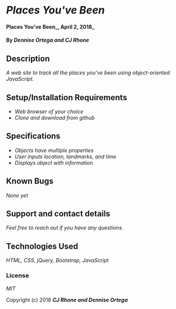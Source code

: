 # _Places You've Been_

#### Places You've Been_, April 2, 2018_

#### By _**Dennise Ortega and CJ Rhone**_

## Description

_A web site to track all the places you've been using object-oriented JavaScript._

## Setup/Installation Requirements

* _Web browser of your choice_
* _Clone and download from github_

## Specifications
* _Objects have multiple properties_
* _User inputs location, landmarks, and time_
* _Displays object with information_

## Known Bugs

_None yet_

## Support and contact details

_Feel free to reach out if you have any questions._

## Technologies Used

_HTML, CSS, jQuery, Bootstrap, JavaScript_

### License

*MIT*

Copyright (c) 2018 **_CJ Rhone and Dennise Ortega_**
